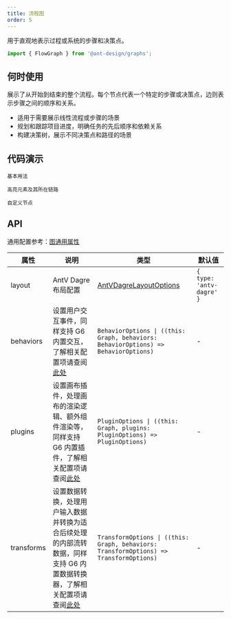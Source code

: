 ```yaml
---
title: 流程图
order: 5
---
```


用于直观地表示过程或系统的步骤和决策点。

```js
import { FlowGraph } from '@ant-design/graphs';
```

## 何时使用

展示了从开始到结束的整个流程。每个节点代表一个特定的步骤或决策点，边则表示步骤之间的顺序和关系。

- 适用于需要展示线性流程或步骤的场景
- 规划和跟踪项目进度，明确任务的先后顺序和依赖关系
- 构建决策树，展示不同决策点和路径的场景

## 代码演示

<code id="demo-flow-graph-default" src="./demos/flow-graph/default.tsx" description="简单的展示。">基本用法</code>

<code id="demo-flow-graph-hover" src="./demos/flow-graph/hover-activate-chain.tsx" description="通过添加悬浮高亮交互（注册类型：`hover-activate-chain`），可以高亮显示元素及其所在的链路。">高亮元素及其所在链路</code>

<code id="demo-flow-graph-custom-node" src="./demos/flow-graph/custom-node.tsx" description="通过 `node.component` 来进行自定义节点，需要与 `node.size` 配合实现。">自定义节点</code>

## API

通用配置参考：[图通用属性](./graphs/overview#图通用属性)

| 属性 | 说明 | 类型 | 默认值 |
| --- | --- | --- | --- |
| layout | AntV Dagre 布局配置 | [AntVDagreLayoutOptions](https://g6-next.antv.antgroup.com/api/layouts/antv-dagre-layout) | `{ type: 'antv-dagre' }` |
| behaviors | 设置用户交互事件，同样支持 G6 内置交互，了解相关配置项请查阅[此处](https://g6-next.antv.antgroup.com/api/behaviors/brush-select) | `BehaviorOptions \| ((this: Graph, behaviors: BehaviorOptions) => BehaviorOptions)` | - |
| plugins | 设置画布插件，处理画布的渲染逻辑、额外组件渲染等，同样支持 G6 内置插件，了解相关配置项请查阅[此处](https://g6-next.antv.antgroup.com/api/plugins/background) | `PluginOptions \| ((this: Graph, plugins: PluginOptions) => PluginOptions)` | - |
| transforms | 设置数据转换，处理用户输入数据并转换为适合后续处理的内部流转数据，同样支持 G6 内置数据转换器，了解相关配置项请查阅[此处](https://g6-next.antv.antgroup.com/api/transforms/map-node-size) | `TransformOptions \| ((this: Graph, behaviors: TransformOptions) => TransformOptions)` | - |
